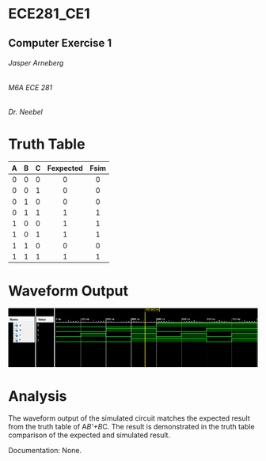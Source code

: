 ECE281_CE1
==========

## Computer Exercise 1
###### Jasper Arneberg
###### M6A ECE 281
###### Dr. Neebel

# Truth Table

<!---
![alt text](https://github.com/JasperArneberg/ECE281_CE1/blob/master/truth_table.png?raw=true "Truth Table")
-->

| A | B | C | Fexpected | Fsim |
| :--: | :--: | :--: | :----: | :----: |
| 0 | 0 | 0 | 0 | 0 |
| 0 | 0 | 1 | 0 | 0 |
| 0 | 1 | 0 | 0 | 0 |
| 0 | 1 | 1 | 1 | 1 |
| 1 | 0 | 0 | 1 | 1 |
| 1 | 0 | 1 | 1 | 1 |
| 1 | 1 | 0 | 0 | 0 |
| 1 | 1 | 1 | 1 | 1 |

# Waveform Output

![alt text](https://github.com/JasperArneberg/ECE281_CE1/blob/master/waveform.png?raw=true "Screenshot")

# Analysis

The waveform output of the simulated circuit matches the expected result from the truth table of A*B'+B*C. The result is demonstrated in the truth table comparison of the expected and simulated result.

Documentation: None.
